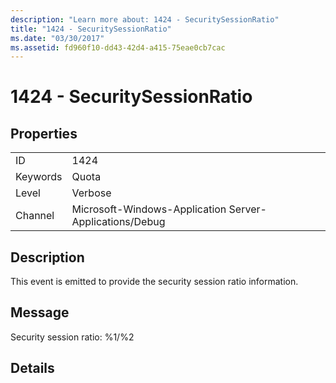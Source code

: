 ```yaml
---
description: "Learn more about: 1424 - SecuritySessionRatio"
title: "1424 - SecuritySessionRatio"
ms.date: "03/30/2017"
ms.assetid: fd960f10-dd43-42d4-a415-75eae0cb7cac
---
```

# 1424 - SecuritySessionRatio

## Properties  
  
|||  
|-|-|  
|ID|1424|  
|Keywords|Quota|  
|Level|Verbose|  
|Channel|Microsoft-Windows-Application Server-Applications/Debug|  
  
## Description  

 This event is emitted to provide the security session ratio information.  
  
## Message  

 Security session ratio: %1/%2  
  
## Details
